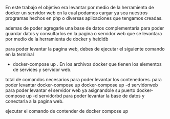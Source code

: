 En este trabajo el objetivo era levantar por medio de la herramienta de docker
un servidor web en la cual podamos cargar ya sea nuestros programas hechos en php o
diversas aplicaciones que tengamos creadas. 

ademas de poder agregarle una base de datos complementaria para poder guardar datos
y consultarlos en la pagina o servidor web que se levantara por medio de la 
herramienta de docker y heididb

para poder levantar la pagina web, debes de ejecutar el siguiente comando en la terminal
- docker-compose up . En los archivos docker que tienen los elementos de services y servidor web.



total de comandos necesarios para poder levantar los contenedores. 
para poder levantar 
docker-compose up 
docker-compose up -d servidorweb     para poder levantar el servidor web ya asignandole su puerto
docker-compose up -d servidorbd      para poder levantar la base de datos y conectarla a la pagina web. 

ejecutar el comando de contender de docker compose up 